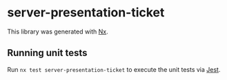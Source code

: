 # server-presentation-ticket

This library was generated with [Nx](https://nx.dev).

## Running unit tests

Run `nx test server-presentation-ticket` to execute the unit tests via [Jest](https://jestjs.io).

